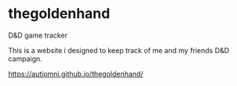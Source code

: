 # thegoldenhand
D&D game tracker


This is a website i designed to keep track of me and my friends D&D campaign.

 https://autiomni.github.io/thegoldenhand/
